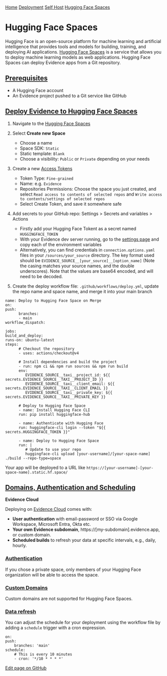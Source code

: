 [Home](https://docs.evidence.dev/) [Deployment](https://docs.evidence.dev/deployment) [Self Host](https://docs.evidence.dev/deployment/self-host) [Hugging Face Spaces](https://docs.evidence.dev/deployment/self-host/hugging-face-spaces)

# Hugging Face Spaces

Hugging Face is an open-source platform for machine learning and artificial intelligence that provides tools and models for building, training, and deploying AI applications. [Hugging Face Spaces](https://huggingface.co/spaces) is a service that allows you to deploy machine learning models as web applications. Hugging Face Spaces can deploy Evidence apps from a Git repository.

## [Prerequisites](https://docs.evidence.dev/deployment/self-host/hugging-face-spaces\#prerequisites)

- A Hugging Face account
- An Evidence project pushed to a Git service like GitHub

## [Deploy Evidence to Hugging Face Spaces](https://docs.evidence.dev/deployment/self-host/hugging-face-spaces\#deploy-evidence-to-hugging-face-spaces)

1. Navigate to the [Hugging Face Spaces](https://huggingface.co/spaces)

2. Select **Create new Space**

   - Choose a name
   - Space SDK: `Static`
   - Static template: `Blank`
   - Choose a visibility: `Public` or `Private` depending on your needs
3. Create a new [Access Tokens](https://huggingface.co/settings/tokens)

   - Token Type: `Fine-grained`
   - Name: e.g. `Evidence`
   - Repositories Permissions: Choose the space you just created, and select `Read access to contents of selected repos` and `Write access to contents/settings of selected repos`
   - Select Create Token, and save it somewhere safe
4. Add secrets to your GitHub repo: Settings > Secrets and variables > Actions

   - Firstly add your Hugging Face Tokent as a secret named `HUGGINGFACE_TOKEN`
   - With your Evidence dev server running, go to the [settings page](http://localhost:3000/settings#deploy) and copy each of the environment variables
   - Alternatively, you can find credentials in `connection.options.yaml` files in your `/sources/your_source` directory. The key format used should be `EVIDENCE_SOURCE__[your_source]__[option_name]` (Note the casing matches your source names, and the double underscores). Note that the values are base64 encoded, and will need to be decoded.
5. Create the deploy workflow file: `.github/workflows/deploy.yml`, update the repo name and space name, and merge it into your main branch



```text-sm yaml
name: Deploy to Hugging Face Space on Merge
on:
push:
      branches:
      - main
workflow_dispatch:

jobs:
build_and_deploy:
runs-on: ubuntu-latest
steps:
      # Checkout the repository
      - uses: actions/checkout@v4

      # Install dependencies and build the project
      - run: npm ci && npm run sources && npm run build
      env:
         EVIDENCE_SOURCE__taxi__project_id: ${{ secrets.EVIDENCE_SOURCE__TAXI__PROJECT_ID }}
         EVIDENCE_SOURCE__taxi__client_email: ${{ secrets.EVIDENCE_SOURCE__TAXI__CLIENT_EMAIL }}
         EVIDENCE_SOURCE__taxi__private_key: ${{ secrets.EVIDENCE_SOURCE__TAXI__PRIVATE_KEY }}

      # Deploy to Hugging Face Space
      - name: Install Hugging Face CLI
      run: pip install huggingface-hub

      - name: Authenticate with Hugging Face
      run: huggingface-cli login --token "${{ secrets.HUGGINGFACE_TOKEN }}"

      - name: Deploy to Hugging Face Space
      run: |
         # Update to use your repo
         huggingface-cli upload [your-username]/[your-space-name] ./build --repo-type=space

```

Your app will be deployed to a URL like `https://[your-username]-[your-space-name].static.hf.space/`

## [Domains, Authentication and Scheduling](https://docs.evidence.dev/deployment/self-host/hugging-face-spaces\#domains-authentication-and-scheduling)

**Evidence Cloud**

Deploying on [Evidence Cloud](https://docs.evidence.dev/deployment/cloud/evidence-cloud) comes with:

- **User authentication** with email-password or SSO via Google Workspace, Microsoft Entra, Okta etc.
- **Your own Evidence subdomain**, https://\[my-subdomain\].evidence.app, or custom domain.
- **Scheduled builds** to refresh your data at specific intervals, e.g., daily, hourly.

### [Authentication](https://docs.evidence.dev/deployment/self-host/hugging-face-spaces\#authentication)

If you chose a private space, only members of your Hugging Face organization will be able to access the space.

### [Custom Domains](https://docs.evidence.dev/deployment/self-host/hugging-face-spaces\#custom-domains)

Custom domains are not supported for Hugging Face Spaces.

### [Data refresh](https://docs.evidence.dev/deployment/self-host/hugging-face-spaces\#data-refresh)

You can adjust the schedule for your deployment using the workflow file by adding a `schedule` trigger with a cron expression.

```text-sm yaml
on:
push:
    branches: 'main'
schedule:
    # This is every 10 minutes
    - cron: '*/10 * * * *'
```

[Edit page on GitHub](https://github.com/evidence-dev/evidence/edit/next/sites/docs/pages/deployment/self-host/hugging-face-spaces/index.md)